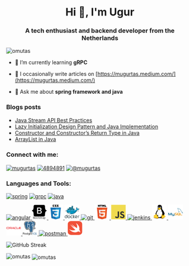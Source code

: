 <h1 align="center">Hi 👋, I'm Ugur</h1>
<h3 align="center">A tech enthusiast and backend developer from the Netherlands</h3>

<p align="left"> <img src="https://komarev.com/ghpvc/?username=omutas&label=Profile%20views&color=0e75b6&style=flat" alt="omutas" /> </p>

- 🌱 I’m currently learning **gRPC**

- 📝 I occasionally write articles on [https://mugurtas.medium.com/](https://mugurtas.medium.com/)

- 💬 Ask me about **spring framework and java**

### Blogs posts
<!-- BLOG-POST-LIST:START -->
- [Java Stream API Best Practices](https://medium.com/codimis/java-stream-api-best-practices-758cac707f28?source=rss-bdbfdefc7338------2)
- [Lazy Initialization Design Pattern and Java Implementation](https://medium.com/codimis/lazy-initialization-design-pattern-and-java-implementation-fa5097dab002?source=rss-bdbfdefc7338------2)
- [Constructor and Constructor’s Return Type in Java](https://medium.com/codimis/constructor-and-constructors-return-type-in-java-9d5297d0d713?source=rss-bdbfdefc7338------2)
- [ArrayList in Java](https://medium.com/codimis/arraylist-in-java-cbb43e59ef9f?source=rss-bdbfdefc7338------2)
<!-- BLOG-POST-LIST:END -->

<h3 align="left">Connect with me:</h3>
<p align="left">
<a href="https://linkedin.com/in/mugurtas" target="blank"><img align="center" src="https://raw.githubusercontent.com/rahuldkjain/github-profile-readme-generator/master/src/images/icons/Social/linked-in-alt.svg" alt="mugurtas" height="30" width="40" /></a>
<a href="https://stackoverflow.com/users/4894891" target="blank"><img align="center" src="https://raw.githubusercontent.com/rahuldkjain/github-profile-readme-generator/master/src/images/icons/Social/stack-overflow.svg" alt="4894891" height="30" width="40" /></a>
<a href="https://medium.com/@mugurtas" target="blank"><img align="center" src="https://raw.githubusercontent.com/rahuldkjain/github-profile-readme-generator/master/src/images/icons/Social/medium.svg" alt="@mugurtas" height="30" width="40" /></a>
</p>

<h3 align="left">Languages and Tools:</h3>

[<img src="https://img.icons8.com/color/144/000000/spring-logo.png" alt="spring" width="100">](https://spring.io/)
[<img src="https://cncf-branding.netlify.app/img/projects/grpc/icon/color/grpc-icon-color.png" alt="grpc" width="100">](https://grpc.io/)
[<img src="https://cdn.iconscout.com/icon/free/png-128/java-2038875-1720088.png" alt="java" width="100">](https://docs.oracle.com/en/java/)
<p align="left"> <a href="https://angular.io" target="_blank" rel="noreferrer"> <img src="https://angular.io/assets/images/logos/angular/angular.svg" alt="angular" width="40" height="40"/> </a> <a href="https://getbootstrap.com" target="_blank" rel="noreferrer"> <img src="https://raw.githubusercontent.com/devicons/devicon/master/icons/bootstrap/bootstrap-plain-wordmark.svg" alt="bootstrap" width="40" height="40"/> </a> <a href="https://www.w3schools.com/css/" target="_blank" rel="noreferrer"> <img src="https://raw.githubusercontent.com/devicons/devicon/master/icons/css3/css3-original-wordmark.svg" alt="css3" width="40" height="40"/> </a> <a href="https://www.docker.com/" target="_blank" rel="noreferrer"> <img src="https://raw.githubusercontent.com/devicons/devicon/master/icons/docker/docker-original-wordmark.svg" alt="docker" width="40" height="40"/> </a> <a href="https://git-scm.com/" target="_blank" rel="noreferrer"> <img src="https://www.vectorlogo.zone/logos/git-scm/git-scm-icon.svg" alt="git" width="40" height="40"/> </a> <a href="https://www.w3.org/html/" target="_blank" rel="noreferrer"> <img src="https://raw.githubusercontent.com/devicons/devicon/master/icons/html5/html5-original-wordmark.svg" alt="html5" width="40" height="40"/> </a> <a href="https://developer.mozilla.org/en-US/docs/Web/JavaScript" target="_blank" rel="noreferrer"> <img src="https://raw.githubusercontent.com/devicons/devicon/master/icons/javascript/javascript-original.svg" alt="javascript" width="40" height="40"/> </a> <a href="https://www.jenkins.io" target="_blank" rel="noreferrer"> <img src="https://www.vectorlogo.zone/logos/jenkins/jenkins-icon.svg" alt="jenkins" width="40" height="40"/> </a> <a href="https://www.linux.org/" target="_blank" rel="noreferrer"> <img src="https://raw.githubusercontent.com/devicons/devicon/master/icons/linux/linux-original.svg" alt="linux" width="40" height="40"/> </a> <a href="https://www.mysql.com/" target="_blank" rel="noreferrer"> <img src="https://raw.githubusercontent.com/devicons/devicon/master/icons/mysql/mysql-original-wordmark.svg" alt="mysql" width="40" height="40"/> </a> <a href="https://www.oracle.com/" target="_blank" rel="noreferrer"> <img src="https://raw.githubusercontent.com/devicons/devicon/master/icons/oracle/oracle-original.svg" alt="oracle" width="40" height="40"/> </a> <a href="https://www.postgresql.org" target="_blank" rel="noreferrer"> <img src="https://raw.githubusercontent.com/devicons/devicon/master/icons/postgresql/postgresql-original-wordmark.svg" alt="postgresql" width="40" height="40"/> </a> <a href="https://postman.com" target="_blank" rel="noreferrer"> <img src="https://www.vectorlogo.zone/logos/getpostman/getpostman-icon.svg" alt="postman" width="40" height="40"/> </a> <a href="https://developer.apple.com/swift/" target="_blank" rel="noreferrer"> <img src="https://raw.githubusercontent.com/devicons/devicon/master/icons/swift/swift-original.svg" alt="swift" width="40" height="40"/> </a> </p>



![GitHub Streak](http://github-readme-streak-stats.herokuapp.com?user=omutas&theme=gotham&hide_border=true&date_format=M%20j%5B%2C%20Y%5D)
<p><img align="left" src="https://github-readme-stats.vercel.app/api/top-langs?username=omutas&show_icons=true&locale=en&layout=compact" alt="omutas" /></p>

<p>&nbsp;<img align="center" src="https://github-readme-stats.vercel.app/api?username=omutas&show_icons=true&locale=en" alt="omutas" /></p>
